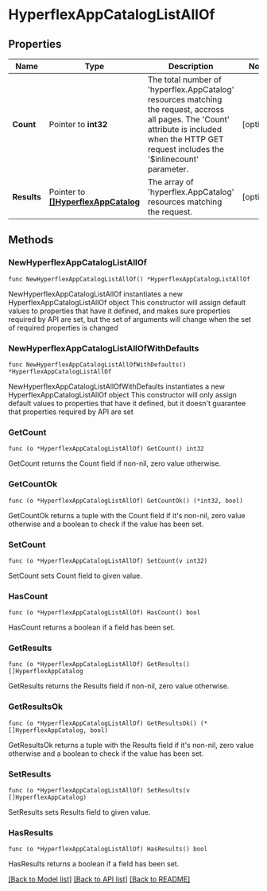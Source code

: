 # HyperflexAppCatalogListAllOf

## Properties

Name | Type | Description | Notes
------------ | ------------- | ------------- | -------------
**Count** | Pointer to **int32** | The total number of &#39;hyperflex.AppCatalog&#39; resources matching the request, accross all pages. The &#39;Count&#39; attribute is included when the HTTP GET request includes the &#39;$inlinecount&#39; parameter. | [optional] 
**Results** | Pointer to [**[]HyperflexAppCatalog**](hyperflex.AppCatalog.md) | The array of &#39;hyperflex.AppCatalog&#39; resources matching the request. | [optional] 

## Methods

### NewHyperflexAppCatalogListAllOf

`func NewHyperflexAppCatalogListAllOf() *HyperflexAppCatalogListAllOf`

NewHyperflexAppCatalogListAllOf instantiates a new HyperflexAppCatalogListAllOf object
This constructor will assign default values to properties that have it defined,
and makes sure properties required by API are set, but the set of arguments
will change when the set of required properties is changed

### NewHyperflexAppCatalogListAllOfWithDefaults

`func NewHyperflexAppCatalogListAllOfWithDefaults() *HyperflexAppCatalogListAllOf`

NewHyperflexAppCatalogListAllOfWithDefaults instantiates a new HyperflexAppCatalogListAllOf object
This constructor will only assign default values to properties that have it defined,
but it doesn't guarantee that properties required by API are set

### GetCount

`func (o *HyperflexAppCatalogListAllOf) GetCount() int32`

GetCount returns the Count field if non-nil, zero value otherwise.

### GetCountOk

`func (o *HyperflexAppCatalogListAllOf) GetCountOk() (*int32, bool)`

GetCountOk returns a tuple with the Count field if it's non-nil, zero value otherwise
and a boolean to check if the value has been set.

### SetCount

`func (o *HyperflexAppCatalogListAllOf) SetCount(v int32)`

SetCount sets Count field to given value.

### HasCount

`func (o *HyperflexAppCatalogListAllOf) HasCount() bool`

HasCount returns a boolean if a field has been set.

### GetResults

`func (o *HyperflexAppCatalogListAllOf) GetResults() []HyperflexAppCatalog`

GetResults returns the Results field if non-nil, zero value otherwise.

### GetResultsOk

`func (o *HyperflexAppCatalogListAllOf) GetResultsOk() (*[]HyperflexAppCatalog, bool)`

GetResultsOk returns a tuple with the Results field if it's non-nil, zero value otherwise
and a boolean to check if the value has been set.

### SetResults

`func (o *HyperflexAppCatalogListAllOf) SetResults(v []HyperflexAppCatalog)`

SetResults sets Results field to given value.

### HasResults

`func (o *HyperflexAppCatalogListAllOf) HasResults() bool`

HasResults returns a boolean if a field has been set.


[[Back to Model list]](../README.md#documentation-for-models) [[Back to API list]](../README.md#documentation-for-api-endpoints) [[Back to README]](../README.md)


